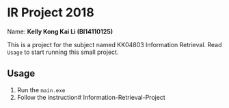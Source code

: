 # IR Project 2018

Name: **Kelly Kong Kai Li (BI14110125)**

This is a project for the subject named KK04803 Information Retrieval. Read `Usage` to start running this small project.

## Usage

1. Run the `main.exe`
2. Follow the instruction#   I n f o r m a t i o n - R e t r i e v a l - P r o j e c t  
 